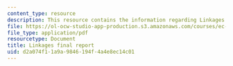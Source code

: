 ```yaml
---
content_type: resource
description: This resource contains the information regarding Linkages final report.
file: https://ol-ocw-studio-app-production.s3.amazonaws.com/courses/ec-s11-engineering-capacity-in-community-based-healthcare-fall-2005/d2a074f11a9a9846194f4a4e8ec14c01_MITEC_S11F05_lnkg_final_rprt.pdf
file_type: application/pdf
resourcetype: Document
title: Linkages final report
uid: d2a074f1-1a9a-9846-194f-4a4e8ec14c01
---
```

